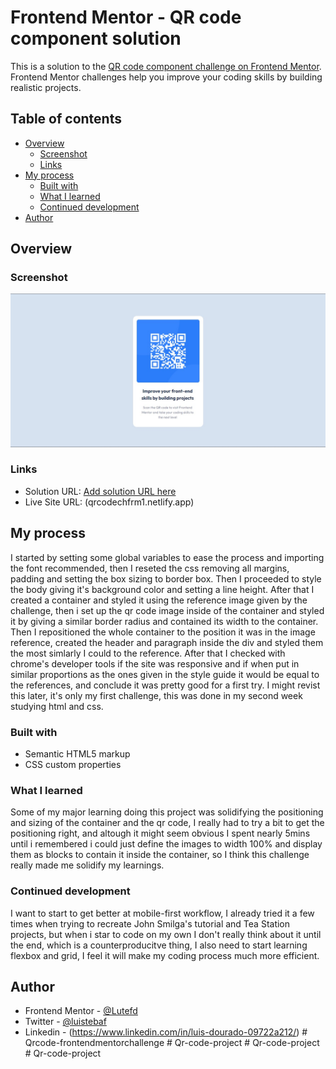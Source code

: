 # Frontend Mentor - QR code component solution

This is a solution to the [QR code component challenge on Frontend Mentor](https://www.frontendmentor.io/challenges/qr-code-component-iux_sIO_H). Frontend Mentor challenges help you improve your coding skills by building realistic projects.

## Table of contents

- [Overview](#overview)
  - [Screenshot](#screenshot)
  - [Links](#links)
- [My process](#my-process)
  - [Built with](#built-with)
  - [What I learned](#what-i-learned)
  - [Continued development](#continued-development)
- [Author](#author)

## Overview

### Screenshot

![](images\screenshot.jpg)

### Links

- Solution URL: [Add solution URL here](https://your-solution-url.com)
- Live Site URL: (qrcodechfrm1.netlify.app)

## My process

I started by setting some global variables to ease the process and importing the font recommended, then I reseted the css removing all margins, padding and setting the box sizing to border box. Then I proceeded to style the body giving it's background color and setting a line height. After that I created a container and styled it using the reference image given by the challenge, then i set up the qr code image inside of the container and styled it by giving a similar border radius and contained its width to the container. Then I repositioned the whole container to the position it was in the image reference, created the header and paragraph inside the div and styled them the most simlarly I could to the reference. After that I checked with chrome's developer tools if the site was responsive and if when put in similar proportions as the ones given in the style guide it would be equal to the references, and conclude it was pretty good for a first try. I might revist this later, it's only my first challenge, this was done in my second week studying html and css.

### Built with

- Semantic HTML5 markup
- CSS custom properties

### What I learned

Some of my major learning doing this project was solidifying the positioning and sizing of the container and the qr code, I really had to try a bit to get the positioning right, and altough it might seem obvious I spent nearly 5mins until i remembered i could just define the images to width 100% and display them as blocks to contain it inside the container, so I think this challenge really made me solidify my learnings.

### Continued development

I want to start to get better at mobile-first workflow, I already tried it a few times when trying to recreate John Smilga's tutorial and Tea Station projects, but when i star to code on my own I don't really think about it until the end, which is a counterproducitve thing, I also need to start learning flexbox and grid, I feel it will make my coding process much more efficient.

## Author

- Frontend Mentor - [@Lutefd](https://www.frontendmentor.io/profile/Luistebaf)
- Twitter - [@luistebaf](https://www.twitter.com/Luistebaf)
- Linkedin - (https://www.linkedin.com/in/luis-dourado-09722a212/)
  #   Q r c o d e - f r o n t e n d m e n t o r c h a l l e n g e 
   
   #   Q r - c o d e - p r o j e c t 
   
   #   Q r - c o d e - p r o j e c t 
   
   #   Q r - c o d e - p r o j e c t 
   
   
